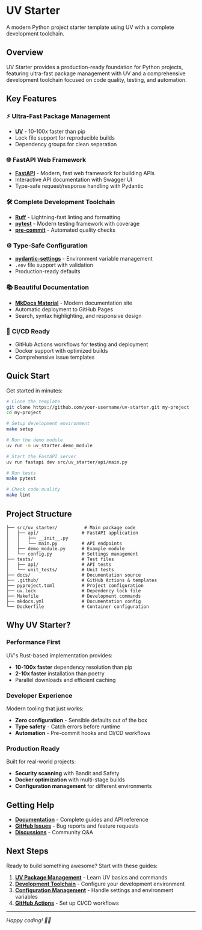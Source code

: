 # UV Starter

A modern Python project starter template using UV with a complete development toolchain.

## Overview

UV Starter provides a production-ready foundation for Python projects, featuring ultra-fast package management with UV and a comprehensive development toolchain focused on code quality, testing, and automation.

## Key Features

### ⚡ **Ultra-Fast Package Management**
- **[UV](https://docs.astral.sh/uv/)** - 10-100x faster than pip
- Lock file support for reproducible builds
- Dependency groups for clean separation

### 🌐 **FastAPI Web Framework**
- **[FastAPI](https://fastapi.tiangolo.com/)** - Modern, fast web framework for building APIs
- Interactive API documentation with Swagger UI
- Type-safe request/response handling with Pydantic

### 🛠️ **Complete Development Toolchain**
- **[Ruff](https://docs.astral.sh/ruff/)** - Lightning-fast linting and formatting
- **[pytest](https://pytest.org/)** - Modern testing framework with coverage
- **[pre-commit](https://pre-commit.com/)** - Automated quality checks

### ⚙️ **Type-Safe Configuration**
- **[pydantic-settings](https://docs.pydantic.dev/latest/concepts/pydantic_settings/)** - Environment variable management
- `.env` file support with validation
- Production-ready defaults

### 📚 **Beautiful Documentation**
- **[MkDocs Material](https://squidfunk.github.io/mkdocs-material/)** - Modern documentation site
- Automatic deployment to GitHub Pages
- Search, syntax highlighting, and responsive design

### 🚀 **CI/CD Ready**
- GitHub Actions workflows for testing and deployment
- Docker support with optimized builds
- Comprehensive issue templates

## Quick Start

Get started in minutes:

```bash
# Clone the template
git clone https://github.com/your-username/uv-starter.git my-project
cd my-project

# Setup development environment
make setup

# Run the demo module
uv run -m uv_starter.demo_module

# Start the FastAPI server
uv run fastapi dev src/uv_starter/api/main.py

# Run tests
make pytest

# Check code quality
make lint
```

## Project Structure

```
├── src/uv_starter/          # Main package code
│   ├── api/                # FastAPI application
│   │   ├── __init__.py     
│   │   └── main.py         # API endpoints
│   ├── demo_module.py      # Example module
│   └── config.py           # Settings management
├── tests/                  # Test files
│   ├── api/                # API tests
│   └── unit_tests/         # Unit tests
├── docs/                   # Documentation source
├── .github/                # GitHub Actions & templates
├── pyproject.toml          # Project configuration
├── uv.lock                 # Dependency lock file
├── Makefile                # Development commands
├── mkdocs.yml              # Documentation config
└── Dockerfile              # Container configuration
```

## Why UV Starter?

### **Performance First**
UV's Rust-based implementation provides:
- **10-100x faster** dependency resolution than pip
- **2-10x faster** installation than poetry
- Parallel downloads and efficient caching

### **Developer Experience**
Modern tooling that just works:
- **Zero configuration** - Sensible defaults out of the box
- **Type safety** - Catch errors before runtime
- **Automation** - Pre-commit hooks and CI/CD workflows

### **Production Ready**
Built for real-world projects:
- **Security scanning** with Bandit and Safety
- **Docker optimization** with multi-stage builds
- **Configuration management** for different environments

## Getting Help

- **[Documentation](https://your-username.github.io/uv-starter/)** - Complete guides and API reference
- **[GitHub Issues](https://github.com/your-username/uv-starter/issues)** - Bug reports and feature requests
- **[Discussions](https://github.com/your-username/uv-starter/discussions)** - Community Q&A

## Next Steps

Ready to build something awesome? Start with these guides:

1. **[UV Package Management](uv.md)** - Learn UV basics and commands
2. **[Development Toolchain](toolchain.md)** - Configure your development environment
3. **[Configuration Management](configuration.md)** - Handle settings and environment variables
4. **[GitHub Actions](github-actions.md)** - Set up CI/CD workflows

---

*Happy coding! 🐍✨*
